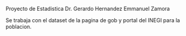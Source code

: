 Proyecto de Estadistica
Dr. Gerardo Hernandez
Emmanuel Zamora

Se trabaja con el dataset de la pagina de gob y portal del INEGI para la poblacion.
